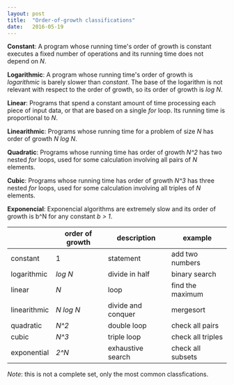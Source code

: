 ```yaml
---
layout: post
title:  "Order-of-growth classifications"
date:   2016-05-19
---
```


**Constant**: A program whose running time's order of growth is constant executes a fixed number of operations and its running time does not depend on *N*.

**Logarithmic**: A program whose running time's order of growth is *logarithmic* is barely slower than *constant*. The base of the logarithm is not relevant with respect to the order of growth, so its order of growth is *log N*.

**Linear**: Programs that spend a constant amount of time processing each piece of input data, or that are based on a single *for* loop. Its running time is proportional to *N*.

**Linearithmic**: Programs whose running time for a problem of size *N* has order of growth *N log N*.

**Quadratic**: Programs whose running time has order of growth *N^2* has two nested *for* loops, used for some calculation involving all pairs of *N* elements.

**Cubic**: Programs whose running time has order of growth *N^3* has three nested *for* loops, used for some calculation involving all triples of *N* elements.

**Exponencial**: Exponencial algorithms are extremely slow and its order of growth is b^N for any constant *b > 1*.

||order of growth|description|example|
|---|---|---|---|
|constant|1|statement|add two numbers|
|logarithmic|*log N*|divide in half|binary search|
|linear|*N*|loop|find the maximum|
|linearithmic|*N log N*|divide and conquer|mergesort|
|quadratic|*N^2*|double loop|check all pairs|
|cubic|*N^3*|triple loop|check all triples|
|exponential|*2^N*|exhaustive search|check all subsets|

*Note*: this is not a complete set, only the most common classfications.
